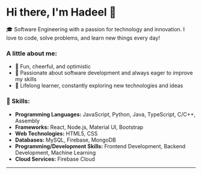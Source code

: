 
# Hi there, I'm Hadeel 👋

🎓 Software Engineering  with a passion for technology and innovation. I love to code, solve problems, and learn new things every day!

### A little about me:
- 🌟 Fun, cheerful, and optimistic
- 🎯 Passionate about software development and always eager to improve my skills
- 🧠 Lifelong learner, constantly exploring new technologies and ideas

### 🚀 Skills:
- **Programming Languages:** JavaScript, Python, Java, TypeScript, C/C++, Assembly
- **Frameworks:** React, Node.js, Material UI, Bootstrap
- **Web Technologies:** HTML5, CSS
- **Databases:** MySQL, Firebase, MongoDB
- **Programming/Development Skills:** Frontend Development, Backend Development, Machine Learning
- **Cloud Services:** Firebase Cloud
---
